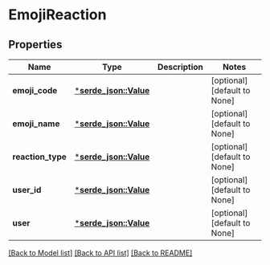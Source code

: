 # EmojiReaction

## Properties
Name | Type | Description | Notes
------------ | ------------- | ------------- | -------------
**emoji_code** | [***serde_json::Value**](.md) |  | [optional] [default to None]
**emoji_name** | [***serde_json::Value**](.md) |  | [optional] [default to None]
**reaction_type** | [***serde_json::Value**](.md) |  | [optional] [default to None]
**user_id** | [***serde_json::Value**](.md) |  | [optional] [default to None]
**user** | [***serde_json::Value**](.md) |  | [optional] [default to None]

[[Back to Model list]](../README.md#documentation-for-models) [[Back to API list]](../README.md#documentation-for-api-endpoints) [[Back to README]](../README.md)


